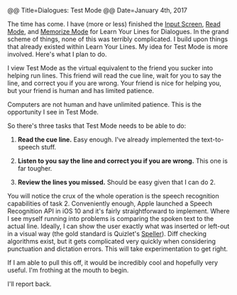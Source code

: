@@ Title=Dialogues: Test Mode
@@ Date=January 4th, 2017

The time has come. I have (more or less) finished the [Input Screen](http://www.thecope.net/2016/12/20/dialogues-input), [Read Mode](http://www.thecope.net/2016/12/27/dialogues-read), and [Memorize Mode](http://www.thecope.net/2016/12/30/dialogues-memorize) for Learn Your Lines for Dialogues. In the grand scheme of things, none of this was terribly complicated. I build upon things that already existed within Learn Your Lines. My idea for Test Mode is more involved. Here's what I plan to do.

I view Test Mode as the virtual equivalent to the friend you sucker into helping run lines. This friend will read the cue line, wait for you to say the line, and correct you if you are wrong. Your friend is nice for helping you, but your friend is human and has limited patience. 

Computers are not human and have unlimited patience. This is the opportunity I see in Test Mode. 

So there's three tasks that Test Mode needs to be able to do:

1. **Read the cue line.** Easy enough. I've already implemented the text-to-speech stuff. 

2. **Listen to you say the line and correct you if you are wrong.** This one is far tougher. 

3. **Review the lines you missed.** Should be easy given that I can do 2.

You will notice the crux of the whole operation is the speech recognition capabilities of task 2. Conveniently enough, Apple launched a Speech Recognition API in iOS 10 and it's fairly straightforward to implement. Where I see myself running into problems is comparing the spoken text to the actual line. Ideally, I can show the user exactly what was inserted or left-out in a visual way (the gold standard is Quizlet's [Speller](https://quizlet.com/80082989/spell)). Diff checking algorithms exist, but it gets complicated very quickly when considering punctuation and dictation errors. This will take experimentation to get right. 

If I am able to pull this off, it would be incredibly cool and hopefully very useful. I'm frothing at the mouth to begin. 

I'll report back.  

